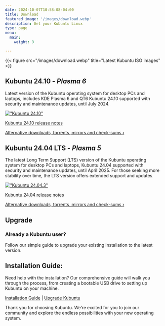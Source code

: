 ```yaml
---
date: 2024-10-07T10:58:08-04:00
title: Download
featured_image: '/images/download.webp'
description: Get your Kubuntu Linux
type: page
menu:
  main:
    weight: 3

---
```

{{< figure src="/images/download.webp" title="Latest Kubuntu ISO images" >}}

## Kubuntu 24.10 - _Plasma 6_
Latest version of the Kubuntu operating system for desktop PCs and laptops, includes KDE Plasma 6 and QT6 
Kubuntu 24.10 supported with security and maintenance updates, until July 2024.

[!["Kubuntu 24.10"](/images/64-bit_button.png)](https://cdimage.ubuntu.com/kubuntu/releases/24.10/release/kubuntu-24.10-desktop-amd64.iso)

[Kubuntu 24.10 release notes](https://wiki.ubuntu.com/OracularOriole/ReleaseNotes/Kubuntu)

[Alternative downloads, torrents, mirrors and check-sums ›](https://kubuntu.org/alternative-downloads)

## Kubuntu 24.04 LTS - _Plasma 5_

The latest Long Term Support (LTS) version of the Kubuntu operating system for desktop PCs and laptops, Kubuntu 24.04
supported with security and maintenance updates, until April 2025.
For those seeking more stability over time, the LTS version offers extended support and updates.


[!["Kubuntu 24.04.3"](/images/64-bit_button.png)](https://cdimage.ubuntu.com/kubuntu/releases/22.04.3/release/kubuntu-22.04.3-desktop-amd64.iso)

[Kubuntu 24.04 release notes](https://wiki.ubuntu.com/NobleNumbat/ReleaseNotes/Kubuntu)

[Alternative downloads, torrents, mirrors and check-sums ›](https://kubuntu.org/alternative-downloads)


## Upgrade
### Already a Kubuntu user? 
Follow our simple guide to upgrade your existing installation to the latest version.

## Installation Guide:
Need help with the installation? Our comprehensive guide will walk you through the process, 
from creating a bootable USB drive to setting up Kubuntu on your machine.

[Installation Guide](/link) | [Upgrade Kubuntu](/link)

Thank you for choosing Kubuntu. We're excited for you to join our community and explore the endless possibilities with your new operating system.